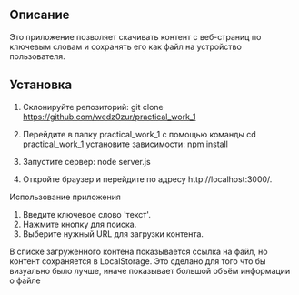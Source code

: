 


## Описание

Это приложение позволяет скачивать контент с веб-страниц по ключевым словам и сохранять его как файл на устройство пользователя.

## Установка

1. Склонируйте репозиторий:
   git clone https://github.com/wedz0zur/practical_work_1


2. Перейдите в папку practical_work_1 с помощью команды cd practical_work_1 установите зависимости:
npm install 

3. Запустите сервер:
node server.js

4. Откройте браузер и перейдите по адресу http://localhost:3000/.

Использование приложения

 1. Введите ключевое слово 'текст'.
 2. Нажмите кнопку для поиска.
 3. Выберите нужный URL для загрузки контента.


 В списке загруженного контена показывается ссылка на файл, но контент сохраняется в LocalStorage. Это сделано для того что бы визуально было лучше, иначе показывает большой объём информации о файле
